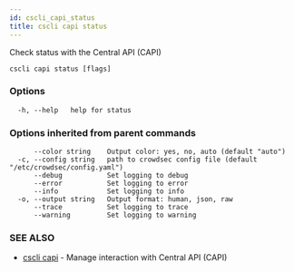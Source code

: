 ```yaml
---
id: cscli_capi_status
title: cscli capi status
---
```

Check status with the Central API (CAPI)

```
cscli capi status [flags]
```

### Options

```
  -h, --help   help for status
```

### Options inherited from parent commands

```
      --color string    Output color: yes, no, auto (default "auto")
  -c, --config string   path to crowdsec config file (default "/etc/crowdsec/config.yaml")
      --debug           Set logging to debug
      --error           Set logging to error
      --info            Set logging to info
  -o, --output string   Output format: human, json, raw
      --trace           Set logging to trace
      --warning         Set logging to warning
```

### SEE ALSO

* [cscli capi](/cscli/cscli_capi.md)	 - Manage interaction with Central API (CAPI)

